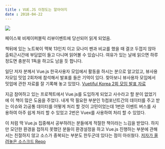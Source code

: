```yaml
---
title : VUE.JS 이정도는 알아야지
date : 2018-04-22
---
```


 ![](https://drive.google.com/uc?id=1aIVE7IwHW-v8ENSTUfSQRw81WWnXvUXgPg)

페이스북 비제이퍼블릭 리뷰이벤트에 당선되어 읽게 되었음.

책뒤에 있는 노트북이 맥북 13인치 이고
모나미 펜과 비교를 했을 때 결코 두껍지 않아 출퇴근시간에 부담없이 들고 다니며 읽어볼 수 있습니다.
여유가 있는 날에 읽으면 하루정도면 충분히 1독을 하고도 남을 듯 합니다.

일단 저자 분께서 Vue.js 한국사용자 모임에서 활동을 하시는 분으로 알고있고,
뷰사용자모임 밋업 2회차에 참석해서 발표를 들은 기억이 있다.
찾아보니 뷰사용자 모임에서 밋업에 관한 자료를 잘 기록해 놓고 있었다. [Vuetiful Korea 2회 모임 발표 자료](http://vuejs.kr/vue/meetup/vuetiful/korea/2017/11/06/meet-up-2nd-slide/)

지금 참여하고 있는 프로젝트에서 Vue.js를 도입하게 되었고
사수라고 할 분이 없었기에 이 책이 많은 도움을 주었다.
내게 딱 필요한 부분인 1)컴포넌트간의 데이터를 주고 받는 이슈와
2)공통 데이터를 어떻게 처리 할 것이 고민이었는데
1번은 이벤트 버스를 사용하여 아주 쉽게 처리 할 수 있었고
2번은 Vuex를 사용하여 처리 할 수 있었다.

이 처럼 딱 Vue.js 집중해서 공부하려는 분들에게 적절한 책이라는 느김을 받았다.
하지만 모던한 환경을 접하지 못했던 분들이 환경설정을 하고 Vue.js 진행하는 부분에 관해서는
친절하지 않고 소스가 중복되는 부분도 한두군데 있다는 점이 아쉬웠다.
[저자가 올려놓은 소스크드 Repo](https://github.com/mastrayer/tourofvuejs)
